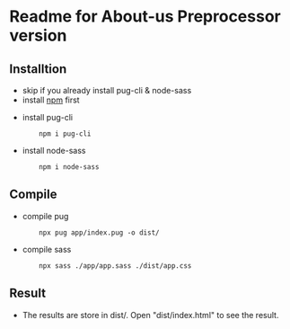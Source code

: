 # Readme for About-us Preprocessor version
## Installtion
* skip if you already install pug-cli & node-sass
* install [npm](https://docs.npmjs.com/cli/v7/commands/npm-install) first
- install pug-cli
    ``` 
        npm i pug-cli 
    ```

- install node-sass
    ``` 
        npm i node-sass 
    ```

## Compile
- compile pug
    ``` 
        npx pug app/index.pug -o dist/ 
    ```
- compile sass
    ```  
        npx sass ./app/app.sass ./dist/app.css 
    ```

## Result
- The results are store in dist/. Open "dist/index.html" to see the result.
